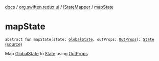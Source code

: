 [docs](../../index.md) / [org.swiften.redux.ui](../index.md) / [IStateMapper](index.md) / [mapState](./map-state.md)

# mapState

`abstract fun mapState(state: `[`GlobalState`](index.md#GlobalState)`, outProps: `[`OutProps`](index.md#OutProps)`): `[`State`](index.md#State) [(source)](https://github.com/protoman92/KotlinRedux/tree/master/common/common-ui/src/main/kotlin/org/swiften/redux/ui/Injector.kt#L52)

Map [GlobalState](index.md#GlobalState) to [State](index.md#State) using [OutProps](index.md#OutProps)

